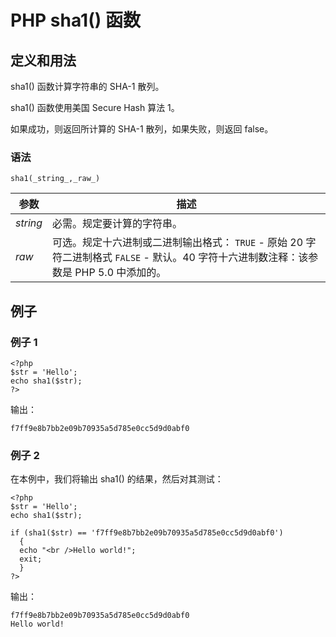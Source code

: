 # PHP sha1() 函数



## 定义和用法

sha1() 函数计算字符串的 SHA-1 散列。

sha1() 函数使用美国 Secure Hash 算法 1。

如果成功，则返回所计算的 SHA-1 散列，如果失败，则返回 false。

### 语法

```
sha1(_string_,_raw_)
```

| 参数 | 描述 |
| --- | --- |
| _string_ | 必需。规定要计算的字符串。 |
| _raw_ | 可选。规定十六进制或二进制输出格式：   `TRUE` - 原始 20 字符二进制格式   `FALSE` - 默认。40 字符十六进制数注释：该参数是 PHP 5.0 中添加的。 |

## 例子

### 例子 1

```
<?php
$str = 'Hello';
echo sha1($str);
?>
```

输出：

```
f7ff9e8b7bb2e09b70935a5d785e0cc5d9d0abf0
```

### 例子 2

在本例中，我们将输出 sha1() 的结果，然后对其测试：

```
<?php
$str = 'Hello';
echo sha1($str);

if (sha1($str) == 'f7ff9e8b7bb2e09b70935a5d785e0cc5d9d0abf0')
  {
  echo "<br />Hello world!";
  exit;
  }
?>
```

输出：

```
f7ff9e8b7bb2e09b70935a5d785e0cc5d9d0abf0
Hello world!
```
